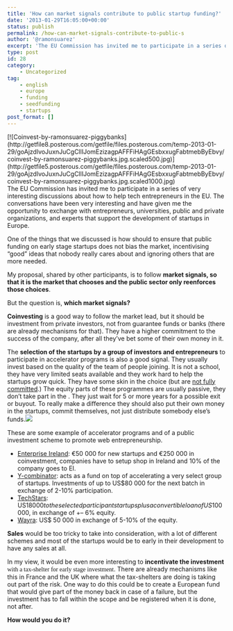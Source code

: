 ```yaml
---
title: 'How can market signals contribute to public startup funding?'
date: '2013-01-29T16:05:00+00:00'
status: publish
permalink: /how-can-market-signals-contribute-to-public-s
author: '@ramonsuarez'
excerpt: 'The EU Commission has invited me to participate in a series of very interesting discussions about how to help tech entrepreneurs in the EU. The conversations have been very interesting and have given me the opportunity to exchange with entrepreneu...'
type: post
id: 28
category:
    - Uncategorized
tag:
    - english
    - europe
    - funding
    - seedfunding
    - startups
post_format: []
---
```

<div class="p_embed p_image_embed">[![Coinvest-by-ramonsuarez-piggybanks](http://getfile8.posterous.com/getfile/files.posterous.com/temp-2013-01-29/goAjzdlvoJuxnJuCgCllIJomEzizagpAFFFiHAgGEsbxxugFabtmebByEbvy/coinvest-by-ramonsuarez-piggybanks.jpg.scaled500.jpg)](http://getfile5.posterous.com/getfile/files.posterous.com/temp-2013-01-29/goAjzdlvoJuxnJuCgCllIJomEzizagpAFFFiHAgGEsbxxugFabtmebByEbvy/coinvest-by-ramonsuarez-piggybanks.jpg.scaled1000.jpg)</div>The EU Commission has invited me to participate in a series of very interesting discussions about how to help tech entrepreneurs in the EU. The conversations have been very interesting and have given me the opportunity to exchange with entrepreneurs, universities, public and private organizations, and experts that support the development of startups in Europe.

One of the things that we discussed is how should to ensure that public funding on early stage startups does not bias the market, incentivising “good” ideas that nobody really cares about and ignoring others that are more needed.

My proposal, shared by other participants, is to follow **market signals, so that it is the market that chooses and the public sector only reenforces those choices**.

But the question is, **which market signals?**

**Coinvesting** is a good way to follow the market lead, but it should be investment from private investors, not from guarantee funds or banks (there are already mechanisms for that). They have a higher commitment to the success of the company, after all they’ve bet some of their own money in it.

The **selection of the startups by a group of investors and entrepreneurs** to participate in accelerator programs is also a good signal. They usually invest based on the quality of the team of people joining. It is not a school, they have very limited seats available and they work hard to help the startups grow quick. They have some skin in the choice (but are [not fully committed](http://en.wikipedia.org/wiki/The_Chicken_and_the_Pig "Difference between commited and involvement.").) The equity parts of these programmes are usually passive, they don’t take part in the . They just wait for 5 <span class="boomerang-end-time">or more </span>years for a possible exit or buyout. To really make a difference they should also put their own money in the startups, commit themselves, not just distribute somebody else’s funds.![](https://mail.google.com/mail/u/0/images/cleardot.gif)

These are some example of accelerator programs and of a public investment scheme to promote web entrepreneurship.

- [Enterprise Ireland](http://www.enterprise-ireland.com/en/funding-supports/Company/): €50 000 for new startups and €250 000 in coinvestment, companies have to setup shop in Ireland and 10% of the company goes to EI.
- [Y-combinator](http://ycombinator.com/about.html): acts as a fund on top of accelerating a very select group of startups. Investments of up to US$80 000 for the next batch in exchange of 2<span class="boomerang-end-time">-10</span>% participation.
- [TechStars](http://www.techstars.com/funding/): US$18 000 to the selected participant startups plus a convertible loan of US$100 000, in exchange of +<span class="boomerang-end-time">– 6</span>% equity.
- [Wayra](http://wayra.org/sites/default/files/convocatorias/globales/bases/tyc_convocatoria_12-12-12_eng.pdf): US$ 50 000 in exchange of 5<span class="boomerang-end-time">-10</span>% of the equity.

**Sales** would be too tricky to take into consideration, with a lot of different schemes and most of the startups would be to early in their development to have any sales at all.

In my view, it would be even more interesting to **incentivate the investment**<span style="font-family:mceinline;"> with a tax-<span style="font-family:mceinline;">shelter <span style="font-family:mceinline;">for <span style="font-family:mceinline;">early stage investment</span></span></span></span>. There are already mechanisms like this in France and the UK where what the tax-shelters are doing is taking out part of the risk. One way to do this could be to create a European fund that would give part of the money back in case of a failure, but the investment has to fall within the scope and be registered when it is done, not after.

**How would you do it?**